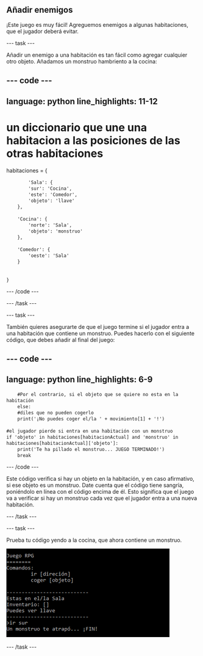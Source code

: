 ## Añadir enemigos

¡Este juego es muy fácil! Agreguemos enemigos a algunas habitaciones, que el jugador deberá evitar.

--- task ---

Añadir un enemigo a una habitación es tan fácil como agregar cualquier otro objeto. Añadamos un monstruo hambriento a la cocina:

--- code ---
---
language: python
line_highlights: 11-12
---

# un diccionario que une una habitacion a las posiciones de las otras habitaciones

habitaciones = {

            'Sala': {
            'sur': 'Cocina',
            'este': 'Comedor',
            'objeto': 'llave'
        },
    
        'Cocina': {
            'norte': 'Sala',
            'objeto': 'monstruo'
        },
    
        'Comedor': {
            'oeste': 'Sala'
        }
    
    
    }
    

--- /code ---

--- /task ---

--- task ---

También quieres asegurarte de que el juego termine si el jugador entra a una habitación que contiene un monstruo. Puedes hacerlo con el siguiente código, que debes añadir al final del juego:

--- code ---
---
language: python
line_highlights: 6-9
---

        #Por el contrario, si el objeto que se quiere no esta en la habitación
        else:
        #diles que no pueden cogerlo
        print('¡No puedes coger el/la ' + movimiento[1] + '!')
    
    #el jugador pierde si entra en una habitación con un monstruo
    if 'objeto' in habitaciones[habitacionActual] and 'monstruo' in habitaciones[habitacionActual]['objeto']:
        print('Te ha pillado el monstruo... JUEGO TERMINADO!')
        break
    

--- /code ---

Este código verifica si hay un objeto en la habitación, y en caso afirmativo, si ese objeto es un monstruo. Date cuenta que el código tiene sangría, poniéndolo en línea con el código encima de él. Esto significa que el juego va a verificar si hay un monstruo cada vez que el jugador entra a una nueva habitación.

--- /task ---

--- task ---

Prueba tu código yendo a la cocina, que ahora contiene un monstruo.

![captura de pantalla](images/rpg-monster-test.png)

--- /task ---